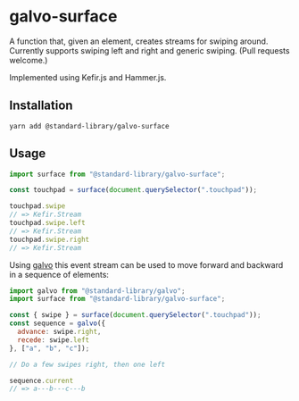 # galvo-surface

A function that, given an element, creates streams for swiping around. Currently supports swiping left and right and generic swiping. (Pull requests welcome.)

Implemented using Kefir.js and Hammer.js.

## Installation

```shell
yarn add @standard-library/galvo-surface
```

## Usage

```javascript
import surface from "@standard-library/galvo-surface";

const touchpad = surface(document.querySelector(".touchpad"));

touchpad.swipe
// => Kefir.Stream
touchpad.swipe.left
// => Kefir.Stream
touchpad.swipe.right
// => Kefir.Stream
```

Using [galvo](https://github.com/standard-library/galvo) this event stream can be used to move forward and backward in a sequence of elements:

```javascript
import galvo from "@standard-library/galvo";
import surface from "@standard-library/galvo-surface";

const { swipe } = surface(document.querySelector(".touchpad"));
const sequence = galvo({
  advance: swipe.right,
  recede: swipe.left
}, ["a", "b", "c"]);

// Do a few swipes right, then one left

sequence.current
// => a---b---c---b
```
